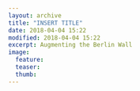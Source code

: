 ```yaml
---
layout: archive
title: "INSERT TITLE"
date: 2018-04-04 15:22
modified: 2018-04-04 15:22
excerpt: Augmenting the Berlin Wall
image:
  feature:
  teaser:
  thumb:  
---
```

